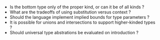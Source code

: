 - Is the bottom type only of the proper kind, or can it be of all kinds ?
- What are the tradeoffs of using substitution versus context ?
- Should the language implement implied bounds for type parameters ?
- It is possible for unions and intersections to support higher-kinded types ?
- Should universal type abstrations be evaluated on introduction ?
